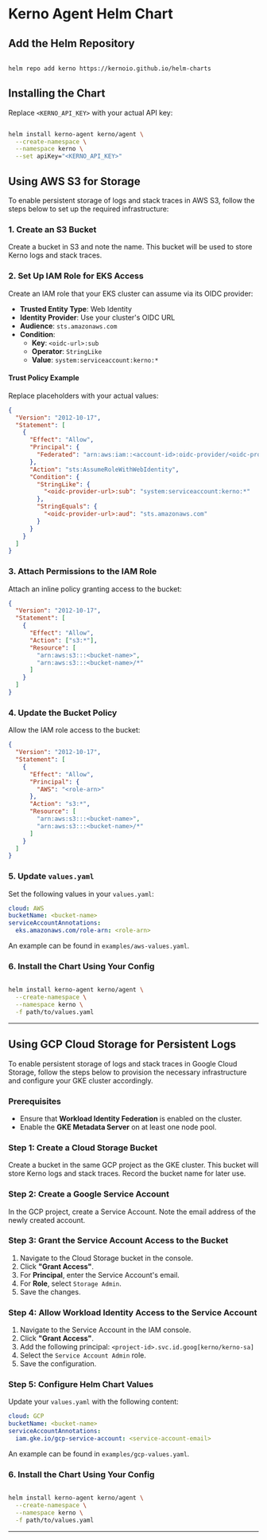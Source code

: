 # Kerno Agent Helm Chart

## Add the Helm Repository

```bash

helm repo add kerno https://kernoio.github.io/helm-charts
```

## Installing the Chart

Replace `<KERNO_API_KEY>` with your actual API key:

```bash

helm install kerno-agent kerno/agent \
  --create-namespace \
  --namespace kerno \
  --set apiKey="<KERNO_API_KEY>"
```

## Using AWS S3 for Storage

To enable persistent storage of logs and stack traces in AWS S3, follow the steps below to set up the required infrastructure:

### 1. Create an S3 Bucket

Create a bucket in S3 and note the name. This bucket will be used to store Kerno logs and stack traces.

### 2. Set Up IAM Role for EKS Access

Create an IAM role that your EKS cluster can assume via its OIDC provider:

- **Trusted Entity Type**: Web Identity
- **Identity Provider**: Use your cluster's OIDC URL
- **Audience**: `sts.amazonaws.com`
- **Condition**:
    - **Key**: `<oidc-url>:sub`
    - **Operator**: `StringLike`
    - **Value**: `system:serviceaccount:kerno:*`

#### Trust Policy Example

Replace placeholders with your actual values:

```json
{
  "Version": "2012-10-17",
  "Statement": [
    {
      "Effect": "Allow",
      "Principal": {
        "Federated": "arn:aws:iam::<account-id>:oidc-provider/<oidc-provider-url>"
      },
      "Action": "sts:AssumeRoleWithWebIdentity",
      "Condition": {
        "StringLike": {
          "<oidc-provider-url>:sub": "system:serviceaccount:kerno:*"
        },
        "StringEquals": {
          "<oidc-provider-url>:aud": "sts.amazonaws.com"
        }
      }
    }
  ]
}
```

### 3. Attach Permissions to the IAM Role

Attach an inline policy granting access to the bucket:

```json
{
  "Version": "2012-10-17",
  "Statement": [
    {
      "Effect": "Allow",
      "Action": ["s3:*"],
      "Resource": [
        "arn:aws:s3:::<bucket-name>",
        "arn:aws:s3:::<bucket-name>/*"
      ]
    }
  ]
}
```

### 4. Update the Bucket Policy

Allow the IAM role access to the bucket:

```json
{
  "Version": "2012-10-17",
  "Statement": [
    {
      "Effect": "Allow",
      "Principal": {
        "AWS": "<role-arn>"
      },
      "Action": "s3:*",
      "Resource": [
        "arn:aws:s3:::<bucket-name>",
        "arn:aws:s3:::<bucket-name>/*"
      ]
    }
  ]
}
```

### 5. Update `values.yaml`

Set the following values in your `values.yaml`:

```yaml
cloud: AWS
bucketName: <bucket-name>
serviceAccountAnnotations:
  eks.amazonaws.com/role-arn: <role-arn>
```

An example can be found in `examples/aws-values.yaml`.

### 6. Install the Chart Using Your Config

```bash

helm install kerno-agent kerno/agent \
  --create-namespace \
  --namespace kerno \
  -f path/to/values.yaml
```
---
## Using GCP Cloud Storage for Persistent Logs

To enable persistent storage of logs and stack traces in Google Cloud Storage, follow the steps below to provision the necessary infrastructure and configure your GKE cluster accordingly.

### Prerequisites

- Ensure that **Workload Identity Federation** is enabled on the cluster.
- Enable the **GKE Metadata Server** on at least one node pool.

### Step 1: Create a Cloud Storage Bucket

Create a bucket in the same GCP project as the GKE cluster. This bucket will store Kerno logs and stack traces. Record the bucket name for later use.

### Step 2: Create a Google Service Account

In the GCP project, create a Service Account. Note the email address of the newly created account.

### Step 3: Grant the Service Account Access to the Bucket

1. Navigate to the Cloud Storage bucket in the console.
2. Click **"Grant Access"**.
3. For **Principal**, enter the Service Account's email.
4. For **Role**, select `Storage Admin`.
5. Save the changes.

### Step 4: Allow Workload Identity Access to the Service Account

1. Navigate to the Service Account in the IAM console.
2. Click **"Grant Access"**.
3. Add the following principal: `<project-id>.svc.id.goog[kerno/kerno-sa]`
4. Select the `Service Account Admin` role.
5. Save the configuration.

### Step 5: Configure Helm Chart Values

Update your `values.yaml` with the following content:

```yaml
cloud: GCP
bucketName: <bucket-name>
serviceAccountAnnotations:
  iam.gke.io/gcp-service-account: <service-account-email>
```

An example can be found in `examples/gcp-values.yaml`.

### 6. Install the Chart Using Your Config

```bash

helm install kerno-agent kerno/agent \
  --create-namespace \
  --namespace kerno \
  -f path/to/values.yaml
```
---
